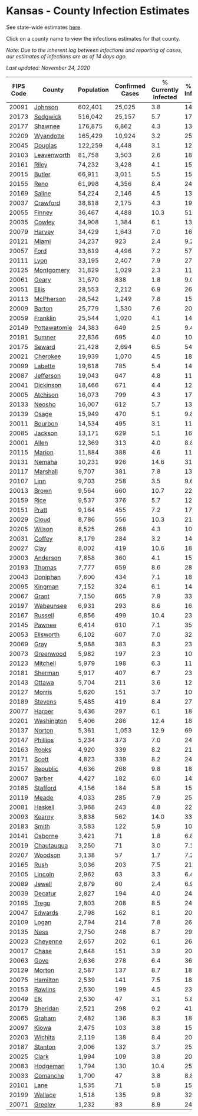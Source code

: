 # Kansas - County Infection Estimates

See state-wide estimates [here](/infections/us-ks).

Click on a county name to view the infections estimates for that county.

*Note: Due to the inherent lag between infections and reporting of cases, our estimates of infections are as of 14 days ago.*

*Last updated: November 24, 2020*

|   FIPS Code |                       County |   Population |   Confirmed Cases |   % Currently Infected |   % Total Infected |
|-------------|------------------------------|--------------|-------------------|------------------------|--------------------|
|       20091 |           [Johnson](johnson) |      602,401 |            25,025 |                    3.8 |               14.9 |
|       20173 |         [Sedgwick](sedgwick) |      516,042 |            25,157 |                    5.7 |               17.1 |
|       20177 |           [Shawnee](shawnee) |      176,875 |             6,862 |                    4.3 |               13.6 |
|       20209 |       [Wyandotte](wyandotte) |      165,429 |            10,924 |                    3.2 |               25.3 |
|       20045 |           [Douglas](douglas) |      122,259 |             4,448 |                    3.1 |               12.9 |
|       20103 |   [Leavenworth](leavenworth) |       81,758 |             3,503 |                    2.6 |               18.0 |
|       20161 |               [Riley](riley) |       74,232 |             3,428 |                    4.1 |               15.9 |
|       20015 |             [Butler](butler) |       66,911 |             3,011 |                    5.5 |               15.3 |
|       20155 |                 [Reno](reno) |       61,998 |             4,356 |                    8.4 |               24.4 |
|       20169 |             [Saline](saline) |       54,224 |             2,146 |                    4.5 |               13.4 |
|       20037 |         [Crawford](crawford) |       38,818 |             2,175 |                    4.3 |               19.7 |
|       20055 |             [Finney](finney) |       36,467 |             4,488 |                   10.3 |               51.4 |
|       20035 |             [Cowley](cowley) |       34,908 |             1,384 |                    6.1 |               13.4 |
|       20079 |             [Harvey](harvey) |       34,429 |             1,643 |                    7.0 |               16.7 |
|       20121 |               [Miami](miami) |       34,237 |               923 |                    2.4 |                9.2 |
|       20057 |                 [Ford](ford) |       33,619 |             4,496 |                    7.2 |               57.3 |
|       20111 |                 [Lyon](lyon) |       33,195 |             2,407 |                    7.9 |               27.1 |
|       20125 |     [Montgomery](montgomery) |       31,829 |             1,029 |                    2.3 |               11.2 |
|       20061 |               [Geary](geary) |       31,670 |               838 |                    1.8 |                9.0 |
|       20051 |               [Ellis](ellis) |       28,553 |             2,212 |                    6.9 |               26.6 |
|       20113 |       [McPherson](mcpherson) |       28,542 |             1,249 |                    7.8 |               15.7 |
|       20009 |             [Barton](barton) |       25,779 |             1,530 |                    7.6 |               20.7 |
|       20059 |         [Franklin](franklin) |       25,544 |             1,020 |                    4.1 |               14.0 |
|       20149 | [Pottawatomie](pottawatomie) |       24,383 |               649 |                    2.5 |                9.4 |
|       20191 |             [Sumner](sumner) |       22,836 |               695 |                    4.0 |               10.7 |
|       20175 |             [Seward](seward) |       21,428 |             2,694 |                    6.5 |               54.4 |
|       20021 |         [Cherokee](cherokee) |       19,939 |             1,070 |                    4.5 |               18.9 |
|       20099 |           [Labette](labette) |       19,618 |               785 |                    5.4 |               14.2 |
|       20087 |       [Jefferson](jefferson) |       19,043 |               647 |                    4.8 |               11.8 |
|       20041 |       [Dickinson](dickinson) |       18,466 |               671 |                    4.4 |               12.9 |
|       20005 |         [Atchison](atchison) |       16,073 |               799 |                    4.3 |               17.6 |
|       20133 |             [Neosho](neosho) |       16,007 |               612 |                    5.7 |               13.7 |
|       20139 |               [Osage](osage) |       15,949 |               470 |                    5.1 |                9.8 |
|       20011 |           [Bourbon](bourbon) |       14,534 |               495 |                    3.1 |               11.5 |
|       20085 |           [Jackson](jackson) |       13,171 |               629 |                    5.1 |               16.5 |
|       20001 |               [Allen](allen) |       12,369 |               313 |                    4.0 |                8.8 |
|       20115 |             [Marion](marion) |       11,884 |               388 |                    4.6 |               11.7 |
|       20131 |             [Nemaha](nemaha) |       10,231 |               926 |                   14.6 |               31.3 |
|       20117 |         [Marshall](marshall) |        9,707 |               381 |                    7.8 |               13.4 |
|       20107 |                 [Linn](linn) |        9,703 |               258 |                    3.5 |                9.6 |
|       20013 |               [Brown](brown) |        9,564 |               660 |                   10.7 |               22.8 |
|       20159 |                 [Rice](rice) |        9,537 |               376 |                    5.7 |               12.9 |
|       20151 |               [Pratt](pratt) |        9,164 |               455 |                    7.2 |               17.6 |
|       20029 |               [Cloud](cloud) |        8,786 |               556 |                   10.3 |               21.2 |
|       20205 |             [Wilson](wilson) |        8,525 |               268 |                    4.3 |               10.4 |
|       20031 |             [Coffey](coffey) |        8,179 |               284 |                    3.2 |               14.0 |
|       20027 |                 [Clay](clay) |        8,002 |               419 |                   10.6 |               18.6 |
|       20003 |         [Anderson](anderson) |        7,858 |               360 |                    4.1 |               15.8 |
|       20193 |             [Thomas](thomas) |        7,777 |               659 |                    8.6 |               28.7 |
|       20043 |         [Doniphan](doniphan) |        7,600 |               434 |                    7.1 |               18.9 |
|       20095 |           [Kingman](kingman) |        7,152 |               324 |                    6.1 |               14.9 |
|       20067 |               [Grant](grant) |        7,150 |               665 |                    7.9 |               33.9 |
|       20197 |       [Wabaunsee](wabaunsee) |        6,931 |               293 |                    8.6 |               16.3 |
|       20167 |           [Russell](russell) |        6,856 |               499 |                   10.4 |               23.5 |
|       20145 |             [Pawnee](pawnee) |        6,414 |               610 |                    7.1 |               35.3 |
|       20053 |       [Ellsworth](ellsworth) |        6,102 |               607 |                    7.0 |               32.1 |
|       20069 |                 [Gray](gray) |        5,988 |               383 |                    8.3 |               23.8 |
|       20073 |       [Greenwood](greenwood) |        5,982 |               197 |                    2.3 |               10.4 |
|       20123 |         [Mitchell](mitchell) |        5,979 |               198 |                    6.3 |               11.0 |
|       20181 |           [Sherman](sherman) |        5,917 |               407 |                    6.7 |               23.8 |
|       20143 |             [Ottawa](ottawa) |        5,704 |               211 |                    3.6 |               12.4 |
|       20127 |             [Morris](morris) |        5,620 |               151 |                    3.7 |               10.0 |
|       20189 |           [Stevens](stevens) |        5,485 |               419 |                    8.4 |               27.2 |
|       20077 |             [Harper](harper) |        5,436 |               297 |                    6.1 |               18.7 |
|       20201 |     [Washington](washington) |        5,406 |               286 |                   12.4 |               18.3 |
|       20137 |             [Norton](norton) |        5,361 |             1,053 |                   12.9 |               69.7 |
|       20147 |         [Phillips](phillips) |        5,234 |               373 |                    7.0 |               24.8 |
|       20163 |               [Rooks](rooks) |        4,920 |               339 |                    8.2 |               21.9 |
|       20171 |               [Scott](scott) |        4,823 |               339 |                    8.2 |               24.7 |
|       20157 |         [Republic](republic) |        4,636 |               268 |                    9.8 |               18.9 |
|       20007 |             [Barber](barber) |        4,427 |               182 |                    6.0 |               14.4 |
|       20185 |         [Stafford](stafford) |        4,156 |               184 |                    5.8 |               15.7 |
|       20119 |               [Meade](meade) |        4,033 |               285 |                    7.9 |               25.7 |
|       20081 |           [Haskell](haskell) |        3,968 |               243 |                    4.8 |               22.9 |
|       20093 |             [Kearny](kearny) |        3,838 |               562 |                   14.0 |               33.0 |
|       20183 |               [Smith](smith) |        3,583 |               122 |                    5.9 |               10.9 |
|       20141 |           [Osborne](osborne) |        3,421 |                71 |                    1.8 |                6.8 |
|       20019 |     [Chautauqua](chautauqua) |        3,250 |                71 |                    3.0 |                7.1 |
|       20207 |           [Woodson](woodson) |        3,138 |                57 |                    1.7 |                7.2 |
|       20165 |                 [Rush](rush) |        3,036 |               203 |                    7.5 |               21.2 |
|       20105 |           [Lincoln](lincoln) |        2,962 |                63 |                    3.3 |                6.4 |
|       20089 |             [Jewell](jewell) |        2,879 |                60 |                    2.4 |                6.9 |
|       20039 |           [Decatur](decatur) |        2,827 |               194 |                    4.0 |               24.5 |
|       20195 |               [Trego](trego) |        2,803 |               208 |                    8.5 |               24.6 |
|       20047 |           [Edwards](edwards) |        2,798 |               162 |                    8.1 |               20.5 |
|       20109 |               [Logan](logan) |        2,794 |               214 |                    7.8 |               26.5 |
|       20135 |                 [Ness](ness) |        2,750 |               248 |                    8.7 |               29.8 |
|       20023 |         [Cheyenne](cheyenne) |        2,657 |               202 |                    6.1 |               26.6 |
|       20017 |               [Chase](chase) |        2,648 |               151 |                    3.9 |               20.8 |
|       20063 |                 [Gove](gove) |        2,636 |               278 |                    6.4 |               36.3 |
|       20129 |             [Morton](morton) |        2,587 |               137 |                    8.7 |               18.8 |
|       20075 |         [Hamilton](hamilton) |        2,539 |               141 |                    7.5 |               18.6 |
|       20153 |           [Rawlins](rawlins) |        2,530 |               199 |                    4.5 |               23.1 |
|       20049 |                   [Elk](elk) |        2,530 |                47 |                    3.1 |                5.8 |
|       20179 |         [Sheridan](sheridan) |        2,521 |               298 |                    9.2 |               41.1 |
|       20065 |             [Graham](graham) |        2,482 |               136 |                    8.3 |               18.8 |
|       20097 |               [Kiowa](kiowa) |        2,475 |               103 |                    3.8 |               15.2 |
|       20203 |           [Wichita](wichita) |        2,119 |               138 |                    8.4 |               20.2 |
|       20187 |           [Stanton](stanton) |        2,006 |               132 |                    3.7 |               25.4 |
|       20025 |               [Clark](clark) |        1,994 |               109 |                    3.8 |               20.6 |
|       20083 |         [Hodgeman](hodgeman) |        1,794 |               130 |                   10.4 |               25.6 |
|       20033 |         [Comanche](comanche) |        1,700 |                47 |                    3.8 |                8.8 |
|       20101 |                 [Lane](lane) |        1,535 |                71 |                    5.8 |               15.1 |
|       20199 |           [Wallace](wallace) |        1,518 |               135 |                    9.8 |               32.1 |
|       20071 |           [Greeley](greeley) |        1,232 |                83 |                    8.9 |               24.0 |